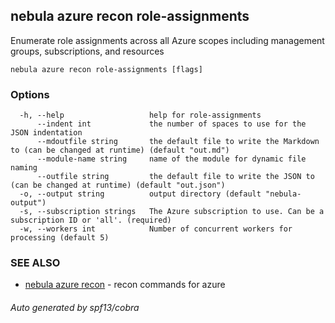 ## nebula azure recon role-assignments

Enumerate role assignments across all Azure scopes including management groups, subscriptions, and resources

```
nebula azure recon role-assignments [flags]
```

### Options

```
  -h, --help                   help for role-assignments
      --indent int             the number of spaces to use for the JSON indentation
      --mdoutfile string       the default file to write the Markdown to (can be changed at runtime) (default "out.md")
      --module-name string     name of the module for dynamic file naming
      --outfile string         the default file to write the JSON to (can be changed at runtime) (default "out.json")
  -o, --output string          output directory (default "nebula-output")
  -s, --subscription strings   The Azure subscription to use. Can be a subscription ID or 'all'. (required)
  -w, --workers int            Number of concurrent workers for processing (default 5)
```

### SEE ALSO

* [nebula azure recon](nebula_azure_recon.md)	 - recon commands for azure

###### Auto generated by spf13/cobra

